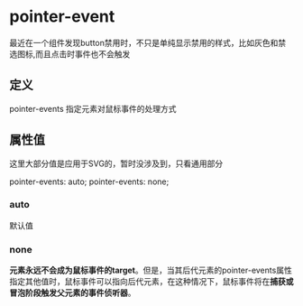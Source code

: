 # pointer-event

最近在一个组件发现button禁用时，不只是单纯显示禁用的样式，比如灰色和禁选图标,而且点击时事件也不会触发

## 定义

pointer-events 指定元素对鼠标事件的处理方式

## 属性值

这里大部分值是应用于SVG的，暂时没涉及到，只看通用部分

pointer-events: auto;
pointer-events: none;


### auto

默认值

### none

**元素永远不会成为鼠标事件的target**。但是，当其后代元素的pointer-events属性指定其他值时，鼠标事件可以指向后代元素，在这种情况下，鼠标事件将在**捕获或冒泡阶段触发父元素的事件侦听器**。